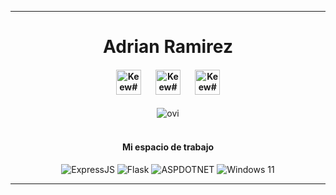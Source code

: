 <hr/>

<div align="center">
  <h1>Adrian Ramirez</h1>
</div>

<div align="center">
<h4>
  <img src="https://static-00.iconduck.com/assets.00/node-js-icon-1817x2048-g8tzf91e.png" width="40" title="Keew#0111">&nbsp;&nbsp;&nbsp;&nbsp;&nbsp;&nbsp;&nbsp;<img src="https://thinkotb.b-cdn.net/wp-content/uploads/2023/01/c-4.svg" width="40" title="Keew#0111">&nbsp;&nbsp;&nbsp;&nbsp;&nbsp;&nbsp;&nbsp;<img src="https://images.icon-icons.com/2699/PNG/512/python_logo_icon_168886.png" width="40" title="Keew#0111">
</h4>
</div>

<div align="center">
  <img src="https://github-readme-stats.vercel.app/api/top-langs?username=adrianrmz11&show_icons=true&locale=en&layout=compact&theme=onedark" alt="ovi" />
</div>

<br/>

<div align="center">
  <h4>Mi espacio de trabajo</h4>
</div>
<p align="center">
        <img alt="ExpressJS" src="https://img.shields.io/badge/Express.js-32a852?logo=express&logoColor=%2361DAFB">
        <img alt="Flask" src="https://img.shields.io/badge/Flask-0078D6?logo=flask&logoColor=%2361DAFB">
        <img alt="ASPDOTNET" src="https://img.shields.io/badge/ASP .NET-7d32a8?logo=dotnet&logoColor=%2361DAFB">
        <img alt="Windows 11" src="https://custom-icon-badges.demolab.com/badge/Windows-0078D6?logo=windows11&logoColor=white">
</p>


<hr/>
